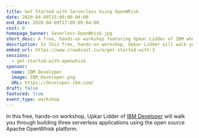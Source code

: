 ```yaml
---
title: Get Started with Serverless Using OpenWhisk
date: 2020-04-09T15:00:00-04:00
end_date: 2020-04-09T17:00:00-04:00
cost: 0
homepage_banner: Severless-OpenWhisk.jpg
short_desc: A free, hands-on workshop featuring Upkar Lidder of IBM who will walk you through building three serverless applications using the open source Apache OpenWhisk platform.
description: In this free, hands-on workshop, Upkar Lidder will walk you through building three serverless applications using the open source Apache OpenWhisk platform.
embed_url: https://www.crowdcast.io/e/get-started-with-3
sessions:
  - get-started-with-openwhisk
sponsor:
  name: IBM Developer
  image: IBM_Developer.png
  URL: https://developer.ibm.com/
draft: false
featured: true
event_type: workshop
---
```


In this free, hands-on workshop, Upkar Lidder of [IBM Developer](https://developer.ibm.com/) will walk you through building three serverless applications using the open source Apache OpenWhisk platform.
